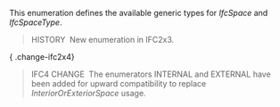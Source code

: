 This enumeration defines the available generic types for _IfcSpace_ and _IfcSpaceType_.

> HISTORY&nbsp; New enumeration in IFC2x3.

{ .change-ifc2x4}
> IFC4 CHANGE&nbsp; The enumerators INTERNAL and EXTERNAL have been added for upward compatibility to replace _InteriorOrExteriorSpace_ usage.